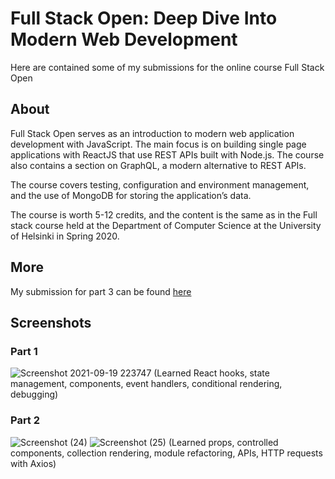 # Full Stack Open: Deep Dive Into Modern Web Development
Here are contained some of my submissions for the online course Full Stack Open

## About
Full Stack Open serves as an introduction to modern web application development with JavaScript. The main focus is on building single page applications with ReactJS that use REST APIs built with Node.js. The course also contains a section on GraphQL, a modern alternative to REST APIs.

The course covers testing, configuration and environment management, and the use of MongoDB for storing the application’s data.

The course is worth 5-12 credits, and the content is the same as in the Full stack course held at the Department of Computer Science at the University of Helsinki in Spring 2020.

## More
My submission for part 3 can be found [here](https://github.com/freeman-jiang/FSO-part-3)

## Screenshots
### Part 1
![Screenshot 2021-09-19 223747](https://user-images.githubusercontent.com/56516912/133952766-1957806a-01bf-42bc-9455-0e0b9ed05933.png)
(Learned React hooks, state management, components, event handlers, conditional rendering, debugging)

### Part 2
![Screenshot (24)](https://user-images.githubusercontent.com/56516912/133952920-96364a05-fa43-48c2-843e-47f3821d3871.png)
![Screenshot (25)](https://user-images.githubusercontent.com/56516912/133952921-fa97b4a8-36a8-4f28-9d22-eb7c61041dfe.png)
(Learned props, controlled components, collection rendering, module refactoring, APIs, HTTP requests with Axios)
